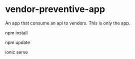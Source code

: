# vendor-preventive-app
An app that consume an api to vendors. This is only the app.


npm install

npm update

ionic serve
